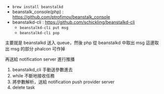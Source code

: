 - `brew install beanstalkd`
- beanstalk_console(php) : <https://github.com/ptrofimov/beanstalk_console>
- beanstalkd-cli : <https://github.com/schickling/beanstalkd-cli>
	- `beanstalkd-cli put msg`
	- `beanstalkd-cli pop`
	
主要就是 beanstalkd 送入 queue，然後 php 從 beanstalkd 中取出 msg
這邊取出 msg 的部分 phalcon 可作掉

再送給 notification server 進行推播


1. beanstalkd_cli 手動送參數進去
2. while 不斷地接收任務
3. 將參數解析，送給 notification push provider server
4. delete task